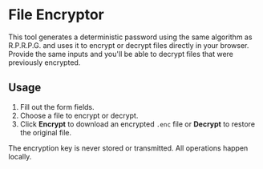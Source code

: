 # File Encryptor

This tool generates a deterministic password using the same algorithm as R.P.R.P.G. and uses it to encrypt or decrypt files directly in your browser. Provide the same inputs and you'll be able to decrypt files that were previously encrypted.

## Usage
1. Fill out the form fields.
2. Choose a file to encrypt or decrypt.
3. Click **Encrypt** to download an encrypted `.enc` file or **Decrypt** to restore the original file.

The encryption key is never stored or transmitted. All operations happen locally.
